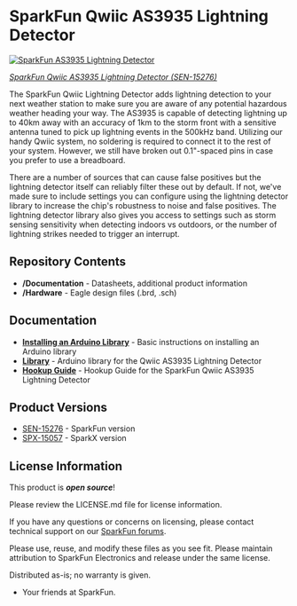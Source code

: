  SparkFun Qwiic AS3935 Lightning Detector
========================================

[![SparkFun AS3935 Lightning Detector](https://cdn.sparkfun.com/r/400-400/assets/parts/1/3/7/5/1/15276-SparkFun_Lightning_Detector_-_AS3935__Qwiic_-01.jpg)](https://www.sparkfun.com/products/15276)

[*SparkFun Qwiic AS3935 Lightning Detector (SEN-15276)*](https://www.sparkfun.com/products/15276)


The SparkFun Qwiic Lightning Detector adds lightning detection to your next weather station to make sure you are aware of any potential hazardous weather heading your way. The AS3935 is capable of detecting lightning up to 40km away with an accuracy of 1km to the storm front with a sensitive antenna tuned to pick up lightning events in the 500kHz band. Utilizing our handy Qwiic system, no soldering is required to connect it to the rest of your system. However, we still have broken out 0.1"-spaced pins in case you prefer to use a breadboard.

There are a number of sources that can cause false positives but the lightning detector itself can reliably filter these out by default. If not, we've made sure to include settings you can configure using the lightning detector library to increase the chip's robustness to noise and false positives. The lightning detector library also gives you access to settings such as storm sensing sensitivity when detecting indoors vs outdoors, or the number of lightning strikes needed to trigger an interrupt.

Repository Contents
-------------------

* **/Documentation** - Datasheets, additional product information
* **/Hardware** - Eagle design files (.brd, .sch)

Documentation
--------------
* **[Installing an Arduino Library](https://learn.sparkfun.com/tutorials/installing-an-arduino-library/)** - Basic instructions on installing an Arduino library
* **[Library](https://github.com/sparkfun/SparkFun_AS3935_Lightning_Detector_Arduino_Library)** - Arduino library for the Qwiic AS3935 Lightning Detector
* **[Hookup Guide](https://learn.sparkfun.com/tutorials/sparkfun-qwiic-as3935-lightning-detector-hookup-guide)** - Hookup Guide for the SparkFun Qwiic AS3935 Lightning Detector

Product Versions
--------------
* [SEN-15276](https://www.sparkfun.com/products/15276) - SparkFun version
* [SPX-15057](https://www.sparkfun.com/products/retired/15057) - SparkX version

License Information
-------------------

This product is _**open source**_! 

Please review the LICENSE.md file for license information.

If you have any questions or concerns on licensing, please contact technical support on our [SparkFun forums](https://forum.sparkfun.com/viewforum.php?f=152).

Please use, reuse, and modify these files as you see fit. Please maintain attribution to SparkFun Electronics and release under the same license.

Distributed as-is; no warranty is given.

- Your friends at SparkFun.
